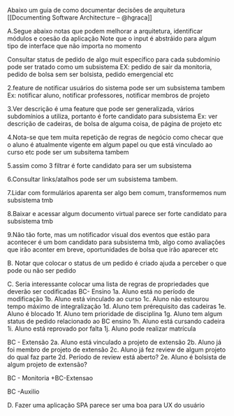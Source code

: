 
Abaixo um guia de como documentar decisões de arquitetura
[[Documenting Software Architecture – @hgraca]]

A.Segue abaixo notas que podem melhorar a arquitetura, identificar módulos e coesão da aplicação Note que o input é abstráido para algum tipo de interface que não importa no momento

Consultar status de pedido de algo muit específico para cada subdomínio pode ser tratado como um subsistema
EX: pedido de sair da monitoria, pedido de bolsa sem ser bolsista, pedido emergencial etc

2.feature de notificar usuários do sistema pode ser um subsistema tambem
Ex: notificar aluno, notificar professores, notificar membros de projeto

3.Ver descrição é uma feature que pode ser generalizada, vários subdomínios a utiliza, portanto é forte candidato para subsistema
Ex: ver descrição de cadeiras, de bolsa de alguma coisa, de página de projeto etc

4.Nota-se que tem muita repetição de regras de negócio como checar que o aluno é atualmente vigente em algum papel ou que está vinculado ao curso etc
pode ser um subsitema tambem

5.assim como 3 filtrar é forte candidato para ser um subsistema

6.Consultar links/atalhos pode ser um subsistema tambem.

7.Lidar com formulários aparenta ser algo bem comum, transformemos num subsistema tmb

8.Baixar e acessar algum documento virtual parece ser forte candidato para subsistema tmb

9.Não tão forte, mas um notificador visual dos eventos que estão para acontecer é um bom candidato para subsistema tmb, algo como
avaliações que irão aconter em breve, oportunidades de bolsa que irão aparecer etc

B. Notar que colocar o status de um pedido é criado ajuda a perceber o que pode ou não ser pedido

C. Seria interessante colocar uma lista de regras de propriedades que deverão ser codificadas
BC- Ensino
1a. Aluno está no período de modificação
1b. Aluno está vinculado ao curso
1c. Aluno não estourou tempo máximo de integralização
1d. Aluno tem prérequisito das cadeiras
1e. Aluno é blocado
1f. Aluno tem prioridade de disciplina
1g. Aluno tem algum status de pedido relacionado ao BC ensino
1h. Aluno está cursando cadeira
1i. Aluno está reprovado por falta
1j. Aluno pode realizar matrícula

BC - Extensão
2a. Aluno está vinculado a projeto de extensão
2b. Aluno já foi membro de projeto de extensão
2c. Aluno já fez review de algum projeto do qual faz parte
2d. Período de review está aberto?
2e. Aluno é bolsista de algum projeto de extensão?

BC - Monitoria
+BC-Extensao

BC -Auxilio

D. Fazer uma aplicação SPA parece ser uma boa para UX do usuário

